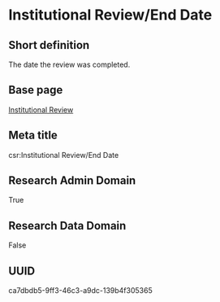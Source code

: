 # Institutional Review/End Date
## Short definition
The date the review was completed.
## Base page
[Institutional Review](../../Objects/Institutional%20Review.md)
## Meta title
csr:Institutional Review/End Date
## Research Admin Domain
True
## Research Data Domain
False
## UUID
ca7dbdb5-9ff3-46c3-a9dc-139b4f305365
